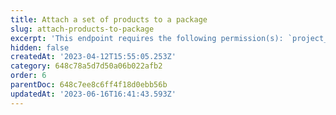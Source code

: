 ```yaml
---
title: Attach a set of products to a package
slug: attach-products-to-package
excerpt: 'This endpoint requires the following permission(s): `project_configuration:packages:read_write`.'
hidden: false
createdAt: '2023-04-12T15:55:05.253Z'
category: 648c78a5d7d50a06b022afb2
order: 6
parentDoc: 648c7ee8c6ff4f18d0ebb56b
updatedAt: '2023-06-16T16:41:43.593Z'
---
```

